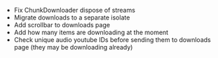 * Fix ChunkDownloader dispose of streams
* Migrate downloads to a separate isolate
* Add scrollbar to downloads page
* Add how many items are downloading at the moment 
* Check unique audio youtube IDs before sending them to downloads page (they may be downloading already)